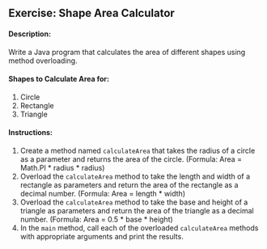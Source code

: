 ## Exercise: Shape Area Calculator

#### Description:
Write a Java program that calculates the area of different shapes using method overloading.

#### Shapes to Calculate Area for:
1. Circle
2. Rectangle
3. Triangle

#### Instructions:
1. Create a method named `calculateArea` that takes the radius of a circle as a parameter and returns the area of the circle. (Formula: Area = Math.PI * radius * radius)
2. Overload the `calculateArea` method to take the length and width of a rectangle as parameters and return the area of the rectangle as a decimal number. (Formula: Area = length * width)
3. Overload the `calculateArea` method to take the base and height of a triangle as parameters and return the area of the triangle as a decimal number. (Formula: Area = 0.5 * base * height)
4. In the `main` method, call each of the overloaded `calculateArea` methods with appropriate arguments and print the results.
